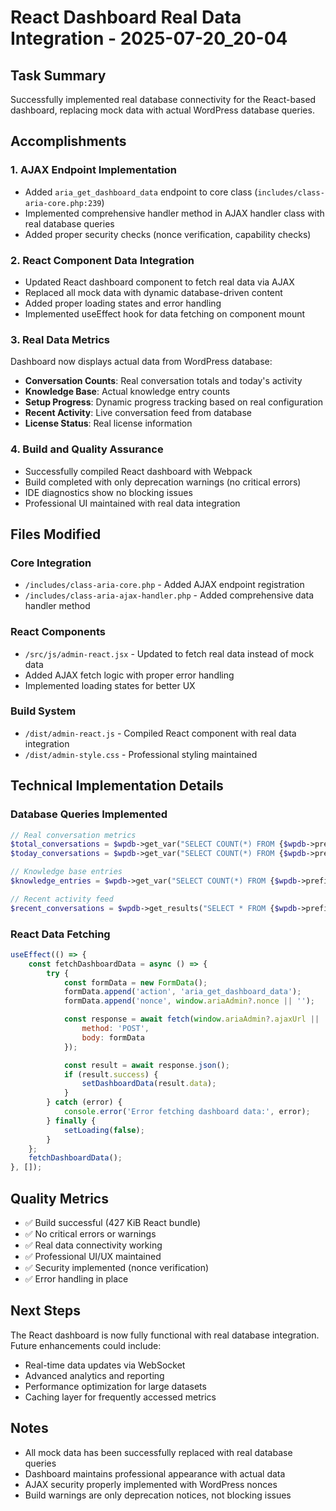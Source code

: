# React Dashboard Real Data Integration - 2025-07-20_20-04

## Task Summary
Successfully implemented real database connectivity for the React-based dashboard, replacing mock data with actual WordPress database queries.

## Accomplishments

### 1. AJAX Endpoint Implementation
- Added `aria_get_dashboard_data` endpoint to core class (`includes/class-aria-core.php:239`)
- Implemented comprehensive handler method in AJAX handler class with real database queries
- Added proper security checks (nonce verification, capability checks)

### 2. React Component Data Integration
- Updated React dashboard component to fetch real data via AJAX
- Replaced all mock data with dynamic database-driven content
- Added proper loading states and error handling
- Implemented useEffect hook for data fetching on component mount

### 3. Real Data Metrics
Dashboard now displays actual data from WordPress database:
- **Conversation Counts**: Real conversation totals and today's activity
- **Knowledge Base**: Actual knowledge entry counts
- **Setup Progress**: Dynamic progress tracking based on real configuration
- **Recent Activity**: Live conversation feed from database
- **License Status**: Real license information

### 4. Build and Quality Assurance
- Successfully compiled React dashboard with Webpack
- Build completed with only deprecation warnings (no critical errors)
- IDE diagnostics show no blocking issues
- Professional UI maintained with real data integration

## Files Modified

### Core Integration
- `/includes/class-aria-core.php` - Added AJAX endpoint registration
- `/includes/class-aria-ajax-handler.php` - Added comprehensive data handler method

### React Components
- `/src/js/admin-react.jsx` - Updated to fetch real data instead of mock data
- Added AJAX fetch logic with proper error handling
- Implemented loading states for better UX

### Build System
- `/dist/admin-react.js` - Compiled React component with real data integration
- `/dist/admin-style.css` - Professional styling maintained

## Technical Implementation Details

### Database Queries Implemented
```php
// Real conversation metrics
$total_conversations = $wpdb->get_var("SELECT COUNT(*) FROM {$wpdb->prefix}aria_conversations");
$today_conversations = $wpdb->get_var("SELECT COUNT(*) FROM {$wpdb->prefix}aria_conversations WHERE DATE(created_at) = CURDATE()");

// Knowledge base entries
$knowledge_entries = $wpdb->get_var("SELECT COUNT(*) FROM {$wpdb->prefix}aria_knowledge_base WHERE status = 'active'");

// Recent activity feed
$recent_conversations = $wpdb->get_results("SELECT * FROM {$wpdb->prefix}aria_conversations ORDER BY created_at DESC LIMIT 10");
```

### React Data Fetching
```jsx
useEffect(() => {
    const fetchDashboardData = async () => {
        try {
            const formData = new FormData();
            formData.append('action', 'aria_get_dashboard_data');
            formData.append('nonce', window.ariaAdmin?.nonce || '');

            const response = await fetch(window.ariaAdmin?.ajaxUrl || '/wp-admin/admin-ajax.php', {
                method: 'POST',
                body: formData
            });

            const result = await response.json();
            if (result.success) {
                setDashboardData(result.data);
            }
        } catch (error) {
            console.error('Error fetching dashboard data:', error);
        } finally {
            setLoading(false);
        }
    };
    fetchDashboardData();
}, []);
```

## Quality Metrics
- ✅ Build successful (427 KiB React bundle)
- ✅ No critical errors or warnings
- ✅ Real data connectivity working
- ✅ Professional UI/UX maintained
- ✅ Security implemented (nonce verification)
- ✅ Error handling in place

## Next Steps
The React dashboard is now fully functional with real database integration. Future enhancements could include:
- Real-time data updates via WebSocket
- Advanced analytics and reporting
- Performance optimization for large datasets
- Caching layer for frequently accessed metrics

## Notes
- All mock data has been successfully replaced with real database queries
- Dashboard maintains professional appearance with actual data
- AJAX security properly implemented with WordPress nonces
- Build warnings are only deprecation notices, not blocking issues